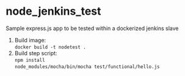 # node_jenkins_test
Sample express.js app to be tested within a dockerized jenkins slave

1. Build image:  
`docker build -t nodetest .`
2. Build step script:  
`npm install`  
`node_modules/mocha/bin/mocha test/functional/hello.js`
